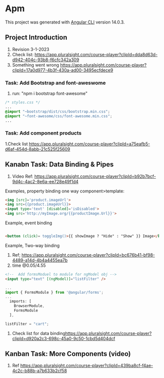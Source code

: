 # Apm

This project was generated with [Angular CLI](https://github.com/angular/angular-cli) version 14.0.3.

## Project Introduction

1. Revision 3-1-2023
2. Check list: <https://app.pluralsight.com/course-player?clipId=dda8d63d-d942-404c-93b8-f6cfc342a309>
3. Something went wrong <https://app.pluralsight.com/course-player?clipId=17a0d977-4b3f-430a-ad00-3495ecfdece9>

### Task: Add Bootstrap and font-aweswome

1. run: "npm i bootstrap font-awesome"

```css
/* styles.css */
...
@import "~bootstrap/dist/css/bootstrap.min.css";
@import "~font-awesome/css/font-awesome.min.css";
...
```

### Task: Add component products

1.Check list <https://app.pluralsight.com/course-player?clipId=a75eafb5-d6af-454d-8abb-21c525f25609>

## Kanabn Task: Data Binding & Pipes

1. Video Ref:    <https://app.pluralsight.com/course-player?clipId=b92b7bcf-9d4c-4ac2-8e6a-ee728e49f1d4>

Examples, property binding one way component>template:

```html
<img [src]='product.imageUrl'>
<img src={{product.imageUrl}}>
<input type='text' [disabled]='isDisabled'>
<img src='http://myImage.org/{{productImage.Url}}'>
```

Example, event binding

```html

<button (click)= toggleImg()>{{ showImage ? "Hide" : "Show" }} Image</button>
```

Example, Two-way binding

1. Ref; <https://app.pluralsight.com/course-player?clipId=bc676b41-bf98-4489-a14d-4b4a4455ea7b>
2. time @0.05/4.55

```html
<!--  Add formsModuel to module for ngModel obj -->
<input type="text" [(ngModel)]="listFilter" />
```

```typescript
...
import { FormsModule } from '@angular/forms';
...
  imports: [
    BrowserModule,
    FormsModule
  ],
```

```typescript
listFilter = "cart";
```

1. Check list for data binding<https://app.pluralsight.com/course-player?clipId=d920a2c3-698c-45a0-9c50-1cbd5d404dcf>

## Kanban Task: More Components (video)

1. Ref <https://app.pluralsight.com/course-player?clipId=439ba8cf-f4ae-4c2c-b88b-a7b633b2cf58>
